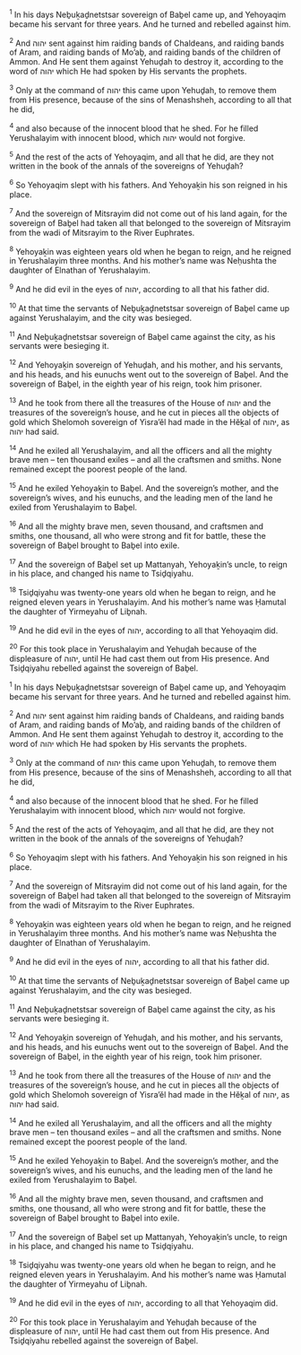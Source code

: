 <sup>1</sup> In his days Neḇuḵaḏnetstsar sovereign of Baḇel came up, and Yehoyaqim became his servant for three years. And he turned and rebelled against him.

<sup>2</sup> And יהוה sent against him raiding bands of Chaldeans, and raiding bands of Aram, and raiding bands of Mo’aḇ, and raiding bands of the children of Ammon. And He sent them against Yehuḏah to destroy it, according to the word of יהוה which He had spoken by His servants the prophets.

<sup>3</sup> Only at the command of יהוה this came upon Yehuḏah, to remove them from His presence, because of the sins of Menashsheh, according to all that he did,

<sup>4</sup> and also because of the innocent blood that he shed. For he filled Yerushalayim with innocent blood, which יהוה would not forgive.

<sup>5</sup> And the rest of the acts of Yehoyaqim, and all that he did, are they not written in the book of the annals of the sovereigns of Yehuḏah?

<sup>6</sup> So Yehoyaqim slept with his fathers. And Yehoyaḵin his son reigned in his place.

<sup>7</sup> And the sovereign of Mitsrayim did not come out of his land again, for the sovereign of Baḇel had taken all that belonged to the sovereign of Mitsrayim from the wadi of Mitsrayim to the River Euphrates.

<sup>8</sup> Yehoyaḵin was eighteen years old when he began to reign, and he reigned in Yerushalayim three months. And his mother’s name was Neḥushta the daughter of Elnathan of Yerushalayim.

<sup>9</sup> And he did evil in the eyes of יהוה, according to all that his father did.

<sup>10</sup> At that time the servants of Neḇuḵaḏnetstsar sovereign of Baḇel came up against Yerushalayim, and the city was besieged.

<sup>11</sup> And Neḇuḵaḏnetstsar sovereign of Baḇel came against the city, as his servants were besieging it.

<sup>12</sup> And Yehoyaḵin sovereign of Yehuḏah, and his mother, and his servants, and his heads, and his eunuchs went out to the sovereign of Baḇel. And the sovereign of Baḇel, in the eighth year of his reign, took him prisoner.

<sup>13</sup> And he took from there all the treasures of the House of יהוה and the treasures of the sovereign’s house, and he cut in pieces all the objects of gold which Shelomoh sovereign of Yisra’ĕl had made in the Hĕḵal of יהוה, as יהוה had said.

<sup>14</sup> And he exiled all Yerushalayim, and all the officers and all the mighty brave men – ten thousand exiles – and all the craftsmen and smiths. None remained except the poorest people of the land.

<sup>15</sup> And he exiled Yehoyaḵin to Baḇel. And the sovereign’s mother, and the sovereign’s wives, and his eunuchs, and the leading men of the land he exiled from Yerushalayim to Baḇel.

<sup>16</sup> And all the mighty brave men, seven thousand, and craftsmen and smiths, one thousand, all who were strong and fit for battle, these the sovereign of Baḇel brought to Baḇel into exile.

<sup>17</sup> And the sovereign of Baḇel set up Mattanyah, Yehoyaḵin’s uncle, to reign in his place, and changed his name to Tsiḏqiyahu.

<sup>18</sup> Tsiḏqiyahu was twenty-one years old when he began to reign, and he reigned eleven years in Yerushalayim. And his mother’s name was Ḥamutal the daughter of Yirmeyahu of Liḇnah.

<sup>19</sup> And he did evil in the eyes of יהוה, according to all that Yehoyaqim did.

<sup>20</sup> For this took place in Yerushalayim and Yehuḏah because of the displeasure of יהוה, until He had cast them out from His presence. And Tsiḏqiyahu rebelled against the sovereign of Baḇel.

<sup>1</sup> In his days Neḇuḵaḏnetstsar sovereign of Baḇel came up, and Yehoyaqim became his servant for three years. And he turned and rebelled against him.

<sup>2</sup> And יהוה sent against him raiding bands of Chaldeans, and raiding bands of Aram, and raiding bands of Mo’aḇ, and raiding bands of the children of Ammon. And He sent them against Yehuḏah to destroy it, according to the word of יהוה which He had spoken by His servants the prophets.

<sup>3</sup> Only at the command of יהוה this came upon Yehuḏah, to remove them from His presence, because of the sins of Menashsheh, according to all that he did,

<sup>4</sup> and also because of the innocent blood that he shed. For he filled Yerushalayim with innocent blood, which יהוה would not forgive.

<sup>5</sup> And the rest of the acts of Yehoyaqim, and all that he did, are they not written in the book of the annals of the sovereigns of Yehuḏah?

<sup>6</sup> So Yehoyaqim slept with his fathers. And Yehoyaḵin his son reigned in his place.

<sup>7</sup> And the sovereign of Mitsrayim did not come out of his land again, for the sovereign of Baḇel had taken all that belonged to the sovereign of Mitsrayim from the wadi of Mitsrayim to the River Euphrates.

<sup>8</sup> Yehoyaḵin was eighteen years old when he began to reign, and he reigned in Yerushalayim three months. And his mother’s name was Neḥushta the daughter of Elnathan of Yerushalayim.

<sup>9</sup> And he did evil in the eyes of יהוה, according to all that his father did.

<sup>10</sup> At that time the servants of Neḇuḵaḏnetstsar sovereign of Baḇel came up against Yerushalayim, and the city was besieged.

<sup>11</sup> And Neḇuḵaḏnetstsar sovereign of Baḇel came against the city, as his servants were besieging it.

<sup>12</sup> And Yehoyaḵin sovereign of Yehuḏah, and his mother, and his servants, and his heads, and his eunuchs went out to the sovereign of Baḇel. And the sovereign of Baḇel, in the eighth year of his reign, took him prisoner.

<sup>13</sup> And he took from there all the treasures of the House of יהוה and the treasures of the sovereign’s house, and he cut in pieces all the objects of gold which Shelomoh sovereign of Yisra’ĕl had made in the Hĕḵal of יהוה, as יהוה had said.

<sup>14</sup> And he exiled all Yerushalayim, and all the officers and all the mighty brave men – ten thousand exiles – and all the craftsmen and smiths. None remained except the poorest people of the land.

<sup>15</sup> And he exiled Yehoyaḵin to Baḇel. And the sovereign’s mother, and the sovereign’s wives, and his eunuchs, and the leading men of the land he exiled from Yerushalayim to Baḇel.

<sup>16</sup> And all the mighty brave men, seven thousand, and craftsmen and smiths, one thousand, all who were strong and fit for battle, these the sovereign of Baḇel brought to Baḇel into exile.

<sup>17</sup> And the sovereign of Baḇel set up Mattanyah, Yehoyaḵin’s uncle, to reign in his place, and changed his name to Tsiḏqiyahu.

<sup>18</sup> Tsiḏqiyahu was twenty-one years old when he began to reign, and he reigned eleven years in Yerushalayim. And his mother’s name was Ḥamutal the daughter of Yirmeyahu of Liḇnah.

<sup>19</sup> And he did evil in the eyes of יהוה, according to all that Yehoyaqim did.

<sup>20</sup> For this took place in Yerushalayim and Yehuḏah because of the displeasure of יהוה, until He had cast them out from His presence. And Tsiḏqiyahu rebelled against the sovereign of Baḇel.

